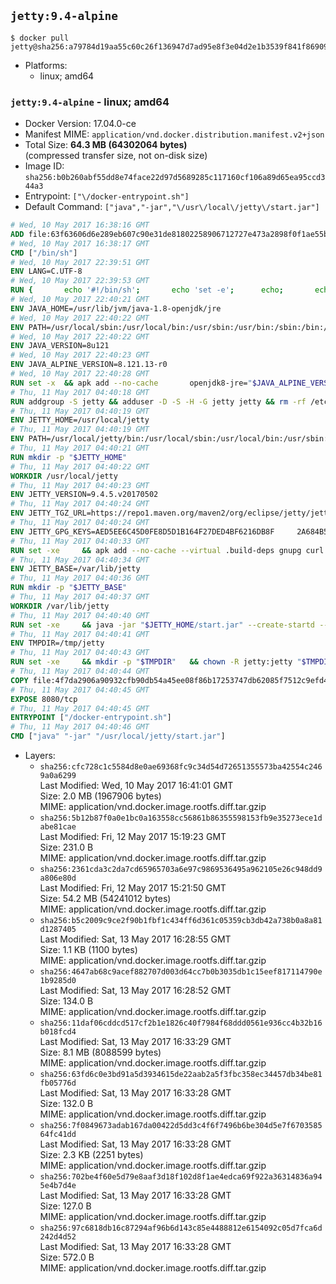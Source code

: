 ## `jetty:9.4-alpine`

```console
$ docker pull jetty@sha256:a79784d19aa55c60c26f136947d7ad95e8f3e04d2e1b3539f841f8690999c698
```

-	Platforms:
	-	linux; amd64

### `jetty:9.4-alpine` - linux; amd64

-	Docker Version: 17.04.0-ce
-	Manifest MIME: `application/vnd.docker.distribution.manifest.v2+json`
-	Total Size: **64.3 MB (64302064 bytes)**  
	(compressed transfer size, not on-disk size)
-	Image ID: `sha256:b0b260abf55dd8e74face22d97d5689285c117160cf106a89d65ea95ccd344a3`
-	Entrypoint: `["\/docker-entrypoint.sh"]`
-	Default Command: `["java","-jar","\/usr\/local\/jetty\/start.jar"]`

```dockerfile
# Wed, 10 May 2017 16:38:16 GMT
ADD file:63f63606d6e289eb607c90e31de81802258906712727e473a2898f0f1ae55bb5 in / 
# Wed, 10 May 2017 16:38:17 GMT
CMD ["/bin/sh"]
# Wed, 10 May 2017 22:39:51 GMT
ENV LANG=C.UTF-8
# Wed, 10 May 2017 22:39:53 GMT
RUN { 		echo '#!/bin/sh'; 		echo 'set -e'; 		echo; 		echo 'dirname "$(dirname "$(readlink -f "$(which javac || which java)")")"'; 	} > /usr/local/bin/docker-java-home 	&& chmod +x /usr/local/bin/docker-java-home
# Wed, 10 May 2017 22:40:21 GMT
ENV JAVA_HOME=/usr/lib/jvm/java-1.8-openjdk/jre
# Wed, 10 May 2017 22:40:22 GMT
ENV PATH=/usr/local/sbin:/usr/local/bin:/usr/sbin:/usr/bin:/sbin:/bin:/usr/lib/jvm/java-1.8-openjdk/jre/bin:/usr/lib/jvm/java-1.8-openjdk/bin
# Wed, 10 May 2017 22:40:22 GMT
ENV JAVA_VERSION=8u121
# Wed, 10 May 2017 22:40:23 GMT
ENV JAVA_ALPINE_VERSION=8.121.13-r0
# Wed, 10 May 2017 22:40:28 GMT
RUN set -x 	&& apk add --no-cache 		openjdk8-jre="$JAVA_ALPINE_VERSION" 	&& [ "$JAVA_HOME" = "$(docker-java-home)" ]
# Thu, 11 May 2017 04:40:18 GMT
RUN addgroup -S jetty && adduser -D -S -H -G jetty jetty && rm -rf /etc/group- /etc/passwd- /etc/shadow-
# Thu, 11 May 2017 04:40:19 GMT
ENV JETTY_HOME=/usr/local/jetty
# Thu, 11 May 2017 04:40:19 GMT
ENV PATH=/usr/local/jetty/bin:/usr/local/sbin:/usr/local/bin:/usr/sbin:/usr/bin:/sbin:/bin:/usr/lib/jvm/java-1.8-openjdk/jre/bin:/usr/lib/jvm/java-1.8-openjdk/bin
# Thu, 11 May 2017 04:40:21 GMT
RUN mkdir -p "$JETTY_HOME"
# Thu, 11 May 2017 04:40:22 GMT
WORKDIR /usr/local/jetty
# Thu, 11 May 2017 04:40:23 GMT
ENV JETTY_VERSION=9.4.5.v20170502
# Thu, 11 May 2017 04:40:24 GMT
ENV JETTY_TGZ_URL=https://repo1.maven.org/maven2/org/eclipse/jetty/jetty-home/9.4.5.v20170502/jetty-home-9.4.5.v20170502.tar.gz
# Thu, 11 May 2017 04:40:24 GMT
ENV JETTY_GPG_KEYS=AED5EE6C45D0FE8D5D1B164F27DED4BF6216DB8F 	2A684B57436A81FA8706B53C61C3351A438A3B7D 	5989BAF76217B843D66BE55B2D0E1FB8FE4B68B4 	B59B67FD7904984367F931800818D9D68FB67BAC 	BFBB21C246D7776836287A48A04E0C74ABB35FEA 	8B096546B1A8F02656B15D3B1677D141BCF3584D
# Thu, 11 May 2017 04:40:33 GMT
RUN set -xe 	&& apk add --no-cache --virtual .build-deps gnupg curl 	&& curl -SL "$JETTY_TGZ_URL" -o jetty.tar.gz 	&& curl -SL "$JETTY_TGZ_URL.asc" -o jetty.tar.gz.asc 	&& export GNUPGHOME="$(mktemp -d)" 	&& for key in $JETTY_GPG_KEYS; do 		gpg --keyserver ha.pool.sks-keyservers.net --recv-keys "$key"; done 	&& gpg --batch --verify jetty.tar.gz.asc jetty.tar.gz 	&& rm -r "$GNUPGHOME" 	&& tar -xvzf jetty.tar.gz 	&& mv jetty-home-$JETTY_VERSION/* ./ 	&& sed -i '/jetty-logging/d' etc/jetty.conf 	&& rm jetty.tar.gz* 	&& rm -fr jetty-home-$JETTY_VERSION/ 	&& apk del .build-deps 	&& rm -fr .build-deps 	&& rm -rf /tmp/hsperfdata_root
# Thu, 11 May 2017 04:40:34 GMT
ENV JETTY_BASE=/var/lib/jetty
# Thu, 11 May 2017 04:40:36 GMT
RUN mkdir -p "$JETTY_BASE"
# Thu, 11 May 2017 04:40:37 GMT
WORKDIR /var/lib/jetty
# Thu, 11 May 2017 04:40:40 GMT
RUN set -xe 	&& java -jar "$JETTY_HOME/start.jar" --create-startd --add-to-start="server,http,deploy,jsp,jstl,ext,resources,websocket,setuid" 	&& chown -R jetty:jetty "$JETTY_BASE" 	&& rm -rf /tmp/hsperfdata_root
# Thu, 11 May 2017 04:40:41 GMT
ENV TMPDIR=/tmp/jetty
# Thu, 11 May 2017 04:40:43 GMT
RUN set -xe 	&& mkdir -p "$TMPDIR" 	&& chown -R jetty:jetty "$TMPDIR"
# Thu, 11 May 2017 04:40:44 GMT
COPY file:4f7da2906a90932cfb90db54a45ee08f86b17253747db62085f7512c9efd46ad in / 
# Thu, 11 May 2017 04:40:45 GMT
EXPOSE 8080/tcp
# Thu, 11 May 2017 04:40:45 GMT
ENTRYPOINT ["/docker-entrypoint.sh"]
# Thu, 11 May 2017 04:40:46 GMT
CMD ["java" "-jar" "/usr/local/jetty/start.jar"]
```

-	Layers:
	-	`sha256:cfc728c1c5584d8e0ae69368fc9c34d54d72651355573ba42554c2469a0a6299`  
		Last Modified: Wed, 10 May 2017 16:41:01 GMT  
		Size: 2.0 MB (1967906 bytes)  
		MIME: application/vnd.docker.image.rootfs.diff.tar.gzip
	-	`sha256:5b12b87f0a0e1bc0a163558cc56861b86355598153fb9e35273ece1dabe81cae`  
		Last Modified: Fri, 12 May 2017 15:19:23 GMT  
		Size: 231.0 B  
		MIME: application/vnd.docker.image.rootfs.diff.tar.gzip
	-	`sha256:2361cda3c2da7cd65965703a6e97c9869536495a962105e26c948dd9a806e80d`  
		Last Modified: Fri, 12 May 2017 15:21:50 GMT  
		Size: 54.2 MB (54241012 bytes)  
		MIME: application/vnd.docker.image.rootfs.diff.tar.gzip
	-	`sha256:b5c2009c9ce2f90b1fbf1c434ff6d361c05359cb3db42a738b0a8a81d1287405`  
		Last Modified: Sat, 13 May 2017 16:28:55 GMT  
		Size: 1.1 KB (1100 bytes)  
		MIME: application/vnd.docker.image.rootfs.diff.tar.gzip
	-	`sha256:4647ab68c9acef882707d003d64cc7b0b3035db1c15eef817114790e1b9285d0`  
		Last Modified: Sat, 13 May 2017 16:28:52 GMT  
		Size: 134.0 B  
		MIME: application/vnd.docker.image.rootfs.diff.tar.gzip
	-	`sha256:11daf06cddcd517cf2b1e1826c40f7984f68ddd0561e936cc4b32b16b018fcd4`  
		Last Modified: Sat, 13 May 2017 16:33:29 GMT  
		Size: 8.1 MB (8088599 bytes)  
		MIME: application/vnd.docker.image.rootfs.diff.tar.gzip
	-	`sha256:63fd6c0e3bd91a5d3934615de22aab2a5f3fbc358ec34457db34be81fb05776d`  
		Last Modified: Sat, 13 May 2017 16:33:28 GMT  
		Size: 132.0 B  
		MIME: application/vnd.docker.image.rootfs.diff.tar.gzip
	-	`sha256:7f0849673adab167da00422d5dd3c4f6f7496b6be304d5e7f670358564fc41dd`  
		Last Modified: Sat, 13 May 2017 16:33:28 GMT  
		Size: 2.3 KB (2251 bytes)  
		MIME: application/vnd.docker.image.rootfs.diff.tar.gzip
	-	`sha256:702be4f60e5d79e8aaf3d18f102d8f1ae4edca69f922a36314836a945e4b7d4e`  
		Last Modified: Sat, 13 May 2017 16:33:28 GMT  
		Size: 127.0 B  
		MIME: application/vnd.docker.image.rootfs.diff.tar.gzip
	-	`sha256:97c6818db16c87294af96b6d143c85e4488812e6154092c05d7fca6d242d4d52`  
		Last Modified: Sat, 13 May 2017 16:33:28 GMT  
		Size: 572.0 B  
		MIME: application/vnd.docker.image.rootfs.diff.tar.gzip
